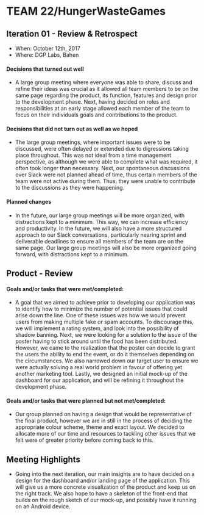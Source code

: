 # TEAM 22/HungerWasteGames

 
## Iteration 01 - Review & Retrospect

 * When: October 12th, 2017
 * Where:  DGP Labs, Bahen

#### Decisions that turned out well

 * A large group meeting where everyone was able to share, discuss and refine their ideas was crucial as it allowed all team members to be on the same page regarding 
   the product, its function, features and design prior to the development phase. Next, having decided on roles and responsibilities at an early stage allowed each member 
   of the team to focus on their individuals goals and contributions to the product.


#### Decisions that did not turn out as well as we hoped

 * The large group meetings, where important issues were to be discussed, were often delayed or extended due to digressions taking place throughout. This was not ideal from 
   a time management perspective, as although we were able to complete what was required, it often took longer than necessary. Next, our spontaneous discussions over Slack were 
   not planned ahead of time, thus certain members of the team were not active during them. Thus, they were unable to contribute to the discussions as they were happening.


#### Planned changes

 * In the future, our large group meetings will be more organized, with distractions kept to a minimum. This way, we can increase efficiency and productivity. In the future, we will 
   also have a more structured approach to our Slack conversations, particularly nearing sprint and deliverable deadlines to ensure all members of the team are on the same page. Our 
   large group meetings will also be more organized going forward, with distractions kept to a minimum. 


## Product - Review

#### Goals and/or tasks that were met/completed:

 * A goal that we aimed to achieve prior to developing our application was to identify how to minimize the number of potential issues that could arise down the line. One of these issues 
   was how we would prevent users from making multiple fake or spam accounts. To discourage this, we will implement a rating system, and look into the possibility of shadow banning. Next, 
   we were looking for a solution to the issue of the poster having to stick around until the food has been distributed. However, we came to the realization that the poster can decide to grant 
   the users the ability to end the event, or do it themselves depending on the circumstances. We also narrowed down our target user to ensure we were actually solving a real world problem in favour 
   of offering yet another marketing tool. Lastly, we designed an initial mock-up of the dashboard for our application, and will be refining it throughout the development phase.


#### Goals and/or tasks that were planned but not met/completed:

 * Our group planned on having a design that would be representative of the final product, however we are in still in the process of deciding the appropriate colour scheme, theme and exact layout. We 
   decided to allocate more of our time and resources to tackling other issues that we felt were of greater priority before coming back to this.


## Meeting Highlights

 * Going into the next iteration, our main insights are to have decided on a design for the dashboard and/or landing page of the application. This will give us a more concrete visualization of the product 
   and keep us on the right track. We also hope to have a skeleton of the front-end that builds on the rough sketch of our mock-up, and possibly have it running on an Android device.
